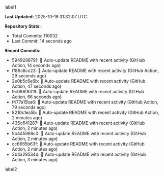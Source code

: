 
label1 
<!-- ACTIVITY_START -->
**Last Updated:** 2025-10-18 01:32:07 UTC

**Repository Stats:**
- Total Commits: 110032
- Last Commit: 14 seconds ago

**Recent Commits:**
- 5949288791: 🤖 Auto-update README with recent activity (GitHub Action, 14 seconds ago)
- ff89c8cc23: 🤖 Auto-update README with recent activity (GitHub Action, 29 seconds ago)
- 2e0b5c6e6b: 🤖 Auto-update README with recent activity (GitHub Action, 47 seconds ago)
- 9c086f8319: 🤖 Auto-update README with recent activity (GitHub Action, 66 seconds ago)
- f477a15ba6: 🤖 Auto-update README with recent activity (GitHub Action, 79 seconds ago)
- 8210c1ea5b: 🤖 Auto-update README with recent activity (GitHub Action, 2 minutes ago)
- 436c641287: 🤖 Auto-update README with recent activity (GitHub Action, 2 minutes ago)
- 5b445966c0: 🤖 Auto-update README with recent activity (GitHub Action, 2 minutes ago)
- cc6665b63f: 🤖 Auto-update README with recent activity (GitHub Action, 2 minutes ago)
- 3b4a29534d: 🤖 Auto-update README with recent activity (GitHub Action, 3 minutes ago)
<!-- ACTIVITY_END -->

label2
